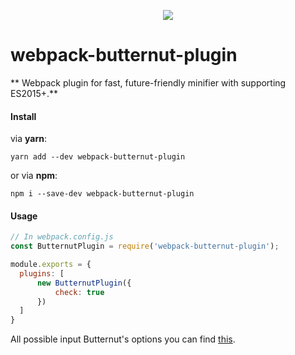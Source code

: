 <p align="center">
    <a href="https://www.npmjs.com/package/webpack-butternut-plugin">
        <img src="https://img.shields.io/npm/v/webpack-butternut-plugin.svg?style=flat-square">
    </a>
</p>

# webpack-butternut-plugin

** Webpack plugin for fast, future-friendly minifier with supporting ES2015+.**


#### Install

via **yarn**:

    yarn add --dev webpack-butternut-plugin

or via **npm**:

    npm i --save-dev webpack-butternut-plugin

#### Usage

```js
// In webpack.config.js
const ButternutPlugin = require('webpack-butternut-plugin');

module.exports = {
  plugins: [
      new ButternutPlugin({
          check: true
      })
  ]
}
```

All possible input Butternut's options you can find [this](https://github.com/Rich-Harris/butternut#javascript-api).
